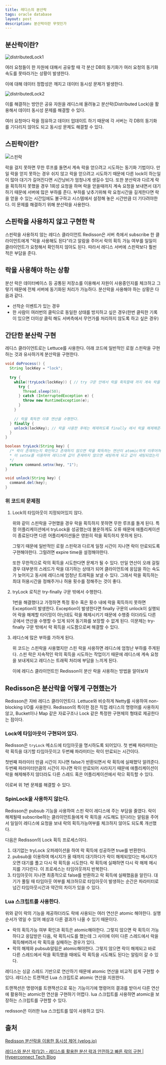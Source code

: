 ```yaml
---
title: 레디스의 분산락
tags: oracle database
layout: post
description: 분산락이란 무엇인가
---
```


## 분산락이란?

![distributedLock1](https://user-images.githubusercontent.com/37204770/179391579-21020455-7090-4f51-9335-c16f758a79c4.png)

여러 요청들이 한 자원에 대해서 공유할 때 각 분산 DB의 동기화가 여러 요청의 동기화 속도를 못따라가는 상황이 발생한다.

이에 대해 데이터 정합성은 깨지고 데이터 동시성 문제가 발생한다.

![distributedLock2](https://user-images.githubusercontent.com/37204770/179391582-05c3b2b0-2b2d-433a-aa08-895d7b5a51c7.png)

이를 해결하는 방안은 공유 자원을 레디스에 올려놓고 분산락(Distributed Lock)을 활용해서 데이터 동시성 문제를 해결할 수 있다.

여러 요청마다 락을 점유하고 데이터 업데이트 하기 때문에 각 서버는 각 DB의 동기화를 기다리지 않아도 되고 동시성 문제도 해결할 수 있다.

## 스핀락이란?

![스핀락](https://user-images.githubusercontent.com/37204770/179391610-9a52186b-b901-4388-8111-aa6aa074d6ff.png)

락을 걸지 못하면 무한 루프를 돌면서 계속 락을 얻으려고 시도하는 동기화 기법이다. 만일 락을 얻지 못하는 경우 쉬지 않고 락을 얻으려고 시도하기 때문에 다른 lock이 하는일이 많아 대기가 길어진다면 시간낭비가 엄청나게 생길수 있다. 또한 분산락과 다르게 락을 획득하지 못했을 경우 1회성 요청을 하며 락을 얻을때까지 계속 요청을 보내면서 대기하기 때문에 서버에 많은 부하를 준다. 부하를 낮추기위해 락 요청시간을 길게한다면 락을 얻을 수 있는 시간임에도 불구하고 시스템에서 설정해 놓은 시간만큼 더 기다려야한다. 이 문제를 해결하기 위해 분산락을 사용한다.

## 스핀락을 사용하지 않고 구현한 락

스핀락을 사용하지 않는 레디스 클라이언트 Redisson은 서버 측에서 subscribe 한 클라이언트에게 "락을 사용해도 된다"라고 알람을 주어서 락의 획득 가능 여부를 일일이 클라이언트가 요청해서 확인하지 않아도 된다. 따라서 레디스 서버에 스핀락보다 훨씬 적은 부담을 준다.

## 락을 사용해야 하는 상황

분산 락은 데이터베이스 등 공통된 저장소를 이용해서 자원이 사용중인지를 체크하고 그렇기 때문에 전체 서버에 동기화된 처리가 가능하다. 분산락을 사용해야 하는 상황은 다음과 같다.

- 선착순 이벤트가 있는 경우
- 한 사람이 여러번의 클릭으로 동일한 상태를 방지하고 싶은 경우(한번 클릭한 기록이 있으면 더이상 클릭 해도 서버측에서 무언가를 처리하지 않도록 하고 싶은 경우)

## 간단한 분산락 구현

레디스 클라이언트로는 Lettuce를 사용한다. 아래 코드에 일반적인 로컬 스핀락을 구현하는 것과 유사하가게 분산락을 구현한다.

```java
void doProcess() {
  String lockKey = "lock";
  
  try {
    while(!tryLock(lockKey)) { // try 구문 안에서 락을 획득할때 까지 계속 락을 획득한다. 레디스에 너무 많은 요청이 가지 않도록 sleep을 걸어준다.
      try {
        Thread.sleep(50);
      } catch (InterruptedException e) {
        throw new RuntimeException(e);
      }
    }
    
    // 락을 획득한 이후 연산을 수행한다.
  } finally {
    unlock(lockKey); // 락을 사용한 후에는 해제하도록 finally 에서 락을 해제해준다.
  }
}

boolean tryLock(String key) {
  /* 락이 존재하는지 확인하고 존재하지 않으면 락을 획득하는 연산이 atomic하게 이루어져야한다. 레디스는 setnx 명령어로 값이 존재하지 않으면 세팅한다.
  * 이 setnx를 이용하여 레디스에 값이 존재하지 않으면 세팅하게 되고 값이 세팅되었는지 여부를 리턴값으로 받아 락을 획득하는데 성공한다.
  */
  return command.setnx(key, "1");
}

void unlock(String key) {
  command.del(key);
}
```

### 위 코드의 문제점

1. Lock의 타임아웃이 지정되어있지 않다.

   위와 같이 스핀락을 구현했을 경우 락을 획득하지 못하면 무한 루프를 돌게 된다. 특정 어플리케이션에서 tryLock을 성공했는데 불운하게도 오류 때문에 애플리케이션이 종료된다면 다른 어플리케이션들은 영원히 락을 획득하지 못하게 된다.

   그렇기 때문에 일반적인 로컬 스핀락과 다르게 일정 시간이 지나면 락이 만료되도록 구현해야한다. 그럴려면 expire time을 설정해야한다.

   또한 무한적으로 락의 획득을 시도한다면 문제가 될 수 있다. 만일 연산이 오래 걸릴 경우 대부분의 스레드가 락을 대기하는 상태가 되어 클라이언트에 응답을 하는 속도가 늦어지고 동시에 레디스에 엄청난 트래픽을 보낼 수 있다. 그래서 락을 획득하는 최대 허용시간을 정해주거나 허용 횟수를 정해주는 것이 좋다.

2. tryLock 로직은 try-finally 구문 밖에서 수행한다.

   1번을 해결했다고 가정하면 특정 횟수 혹은 횟수 내에 락을 획득하지 못하면 Exception이 발생한다.  Exception이 발생한다면 finally 구문의 unlock이 실행되어 락을 해제할 타이밍이 아닌데도 락을 해제시키기 때문에 수행중 이더라도 다른 곳에서 연산을 수행할 수 있게 되어 동기화를 보장할 수 없게 된다. 이문제는 try-finally 구문 밖에서 락 획득을 시도함으로써 해결할 수 있다.

3. 레디스에 많은 부하를 가하게 된다.

   위 코드는 스핀락을 사용했지만 스핀 락을 사용하면 레디스에 엄청난 부하를 주게된다. 스핀 락은 지속적인 락의 획득을 시도하는 작업이기 때문에 레디스에 계속 요청을 보내게되고 레디스는 트래픽 처리에 부담을 느끼게 된다.

   이에 레디스 클라이언트인 Redisson이 분산 락을 사용하는 방법을 알아보자

## Redisson은 분산락을 어떻게 구현했는가

Redisson은 자바 레디스 클라이언트다. Lettuce와 비슷하게 Netty를 사용하여 non-blocking I/O를 사용한다. Redisson의 특이한 점은 직접 레디스의 명령어를 사용하지 않고, Bucket이나 Map 같은 자료구조나 Lock 같은 특정한 구현체의 형태로 제공한다는 점이다.

### Lock에 타임아웃이 구현되어 있다.

Redisson은 `tryLock` 메소드에 타임아웃을 명시하도록 되어있다. 첫 번째 파라미터는 락 획득을 대기할 타임아웃이고 두번째 파라미터는 락이 만료되는 시간이다.

첫번째 파라미터 만큼 시간이 지나면 false가 반환되면서 락 획득에 실패했닥 알려준다. 두번째 파라미터만큼의 시간이 지나면 락이 만료되어 사라지기 때문에 애플리케이션이 락을 해제해주지 않더라도 다른 스레드 혹은 어플리케이션에서 락으 획득할 수 있다.

이로써 위 1번 문제를 해결할 수 있다.

### SpinLock을 사용하지 않는다.

Redisson은 pubsub 기능을 사용하여 스핀 락이 레디스에 주는 부담을 줄였다. 락이 해제될때 subscribe하는 클라이언트들에게 락 획득을 시도해도 된다라는 알림을 주어서 일일이 레디스에 요청을 보내 락의 획득가능여부를 체크하지 않아도 되도록 개선했다.

다음은 Redisson의 Lock 획득 프로세스이다.

1. 대기없는 tryLock 오퍼레이션을 하여 락 획득에 성공하면 true를 반환한다.
2. pubsub을 이용하여 메시지가 올 때까지 대기하다가 락이 해제되었다는 메시지가 오면 대기를 풀고 다시 락 획득을 시도한다. 락 획득에 실패하면 다시 락 해제 메시지를 기다린다. 이 프로세스는 타임아웃까지 반복한다.
3. 타임아웃이 지나면 최종적으로 false를 반환하고 락 획득에 실패했음을 알린다. 대기가 풀릴 때 타임아웃 여부를 체크하므로 타임아웃이 발생하는 순간은 파라미터로 넘긴 타임아웃시간과 약간의 차이가 있을 수 있다.

### Lua 스크립트를 사용한다.

위와 같이 락의 기능을 제공하더라도 락에 사용되는 여러 연산은 atomic 해야한다. 실행순서가 엮일 수 있어 예상과 다른 결과가 나올 수 있기 때문이다.

- 락의 획득가능 여부 확인과 획득은 atomic해야한다. 그렇지 않으면 락 획득이 가능하다고 응답받은 다음, 락 획득시도를 했는데 그 사이에 이미 다른 스레드에서 락을 획득해버려서 락 획득을 실패하는 경우가 있다.
- 락의 해제와 pubsub알림은 atomic해야한다. 그렇지 않으면 락이 해제되고 바로 다른 스레드에서 락을 획득했을 때에도 락 획득을 시도해도 된다는 알림이 갈 수 있다.

레디스는 싱글 스레드 기반으로 연산하기 때문에 atomic 연산을 비교적 쉽게 구현할 수 있다. 레디스는 트랜잭션 Lua 스크립트로 atomic 연산을 지원한다.

트랜잭션은 명령어를 트랜잭션으로 묶는 기능이기에 명령어의 결과를 받아서 다른 연산에 활용하는 atomic한 연산을 구현하기 어렵다. lua 스크립트를 사용하면 atomic을 보장하는 스크립트를 구현할 수 있다.

redisson은 이러한 lua 스크립트를 많이 사용하고 있다.

## 출처

[Redisson 분산락을 이용한 동시성 제어 (velog.io)](https://velog.io/@hgs-study/redisson-distributed-lock)

[레디스와 분산 락(1/2) - 레디스를 활용한 분산 락과 안전하고 빠른 락의 구현 | Hyperconnect Tech Blog](https://hyperconnect.github.io/2019/11/15/redis-distributed-lock-1.html)
